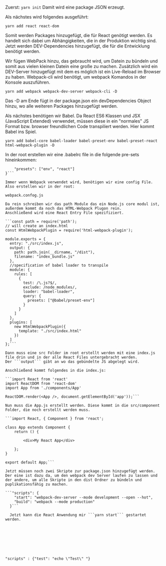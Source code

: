 Zuerst:
`yarn init`
Damit wird eine package JSON erzeugt.

Als nächstes wird folgendes ausgeführt:

```yarn add react react-dom```

Somit werden Packages hinzugefügt, die für React genötigt werden. Es handelt sich dabei um Abhängigkeiten, die in der Produktion wichtig sind.
Jetzt werden DEV-Dependencies hinzugefügt, die für die Entwicklung benötigt werden.

Wir fügen WebPack hinzu, das gebraucht wird, um Datein zu bündeln und somit aus vielen kleinen Datein eine große zu machen. Zusätzlich wird ein DEV-Server
hinzugefügt mit dem es möglich ist ein Live-Reload im Browser zu haben. Webpack-cli wird benötigt, um webpack Komandos in der Konsole auszuführen.

```yarn add webpack webpack-dev-server webpack-cli -D```

Das -D am Ende fügt in der package.json ein devDependencies Object hinzu, wo alle weiteren Packages hinzugefügt werden.

Als nächstes benötigen wir Babel. Da React ES6 Klassen und JSX (JavaScript Extended) verwendet, müssen diese in ein "normales" JS Format bzw. browser freundlichen Code transpiliert werden. Hier kommt Babel ins Spiel.

```yarn add babel-core babel-loader babel-preset-env babel-preset-react html-webpack-plugin -D```

In der root erstellen wir eine .babelrc file in die folgende pre-sets hineinkommen:

```{
    "presets": ["env", "react"]
}```

Immer wenn Webpack verwendet wird, benötigen wir eine config File. Also erstellen wir in der root:

webpack.confog.js

Da rein schreiben wir das path Module das ein Node.js core modul ist, außerdem kommt da noch das HTML-Webpack Plugon rein.
Anschließend wird eine React Entry File spezifiziert.

```const path = require('path');
// will create an index.html
const HtmlWebpackPlugin = require('html-webpack-plugin');

module.exports = {
  entry: "./src/index.js",
  output: {
    path: path.join(__dirname, "/dist"),
    filename: "index_bundle.js"
  },
  //specification of babel loader to transpile
  module: {
    rules: [
      {
        test: /\.js?$/,
        exclude: /node_modules/,
        loader: "babel-loader",
        query: {
          presets: ["@babel/preset-env"]
        }
      }
    ]
  },
  plugins: [
    new HtmlWebpackPlugin({
      template: "./src/index.html"
    })
  ]
};```

Dann muss eine src Folder im root erstellt werden mit eine index.js file drin und in der alle React Files untergebracht werden.
Der ```output``` gibt an wo das gebündelte JS abgelegt wird.

Anschließend kommt folgendes in die index.js:

```import React from 'react'
import ReactDOM from 'react-dom'
import App from './components/App'

ReactDOM.render(<App />, document.getElementById('app'));```

Nun muss die App.js erstellt werden. Diese kommt in die src/component Folder, die noch erstellt werden muss.

```import React, { Component } from 'react';

class App extends Component {
    return () {

        <div>My React App</div>

    };
}

export default App;```

Jetzt müssen noch zwei Skripte zur package.json hinzugefügt werden.
Der eine ist dazu da, um den webpack dev Server laufen zu lassen und der andere, um alle Skripte in den dist Ordner zu bündeln und puplikationsfähig zu machen.

```"scripts": {
    "start": "webpack-dev-server --mode development --open --hot",
    "build": "webpack --mode production"
  }```

  Jetzt kann die React Anwendung mir ```yarn start``` gestartet werden.








"scripts" : {"test": "echo \"Test\" "}
